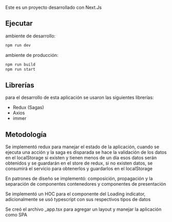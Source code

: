 Este es un proyecto desarrollado con Next.Js
## Ejecutar

ambiente de desarrollo:

```bash
npm run dev
```

ambiente de producción:

```bash
npm run build
npm run start
```

## Librerías

para el desarrollo de esta aplicación se usaron las siguientes librerías:

- Redux (Sagas)
- Axios
- immer

## Metodología

Se implementó redux para manejar el estado de la aplicación, cuando se ejecuta una acción y la saga es disparada se hace la validación de los datos en el localStorage si existen y tienen menos de un día esos datos serán obtenidos y se guardarán en el store de redux, si no existen datos, se consumirá el servicio para obtenerlos y guardarlos en el localStorage

En patrones de diseño se implementó: composición, propagación y la separación de componentes contenedores y componentes de presentación

Se implementó un HOC para el componente del Loading indicator, adicionalmente se usó typescript con sus respectivos tipos de datos

Se creó el archivo _app.tsx para agregar un layout y manejar la aplicación como SPA